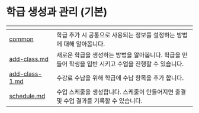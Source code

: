 # 학급 생성과 관리 (기본)

<table data-view="cards"><thead><tr><th data-type="content-ref"></th><th></th></tr></thead><tbody><tr><td><a href="common/">common</a></td><td>학급 추가 시 공통으로 사용되는 정보를 설정하는 방법에 대해 알아봅니다.</td></tr><tr><td><a href="add-class.md">add-class.md</a></td><td>새로운 학급을 생성하는 방법을 알아봅니다. 학급을 만들어 학생을 입반 시키고 수업을 진행할 수 있습니다.</td></tr><tr><td><a href="add-class-1.md">add-class-1.md</a></td><td>수강료 수납을 위해 학급에 수납 항목을 추가 합니다.</td></tr><tr><td><a href="schedule.md">schedule.md</a></td><td>수업 스케줄을 생성합니다. 스케줄이 만들어지면 출결 및 수업 결과를 기록할 수 있습니다.</td></tr></tbody></table>
